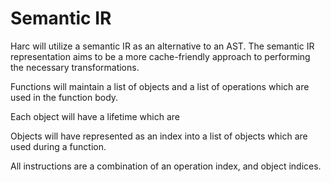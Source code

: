 # Semantic IR
Harc will utilize a semantic IR as an alternative to an AST. The semantic IR 
representation aims to be a more cache-friendly approach to performing the 
necessary transformations.

Functions will maintain a list of objects and a list of operations which are 
used in the function body.

Each object will have a lifetime which are 

Objects will have represented as an index into a list of objects which are 
used during a function.

All instructions are a combination of an operation index, and object indices.


